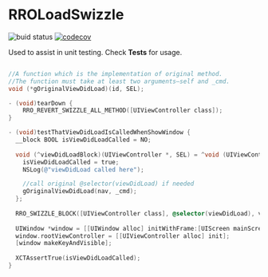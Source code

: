 # RROLoadSwizzle

![buid status](https://app.bitrise.io/app/14d90a9dfd5ce2e8/status.svg?token=uQY671hjdyKtODwsl18vfA) [![codecov](https://codecov.io/gh/remirobert/RROLoadSwizzle/branch/master/graph/badge.svg)](https://codecov.io/gh/remirobert/RROLoadSwizzle)

Used to assist in unit testing.
Check **Tests** for usage.

```Objective-c

//A function which is the implementation of original method. 
//The function must take at least two arguments—self and _cmd.
void (*gOriginalViewDidLoad)(id, SEL);

- (void)tearDown {
    RRO_REVERT_SWIZZLE_ALL_METHOD([UIViewController class]);
}

- (void)testThatViewDidLoadIsCalledWhenShowWindow {
  __block BOOL isViewDidLoadCalled = NO;
  
  void (^viewDidLoadBlock)(UIViewController *, SEL) = ^void (UIViewController *nav, SEL _cmd) {
    isViewDidLoadCalled = true;
    NSLog(@"viewDidLoad called here");

    //call original @selector(viewDidLoad) if needed
    gOriginalViewDidLoad(nav, _cmd); 
  };
  
  RRO_SWIZZLE_BLOCK([UIViewController class], @selector(viewDidLoad), viewDidLoadBlock, &gOriginalViewDidLoad);
  
  UIWindow *window = [[UIWindow alloc] initWithFrame:[UIScreen mainScreen].bounds];
  window.rootViewController = [[UIViewController alloc] init];
  [window makeKeyAndVisible];
  
  XCTAssertTrue(isViewDidLoadCalled);
}
```
